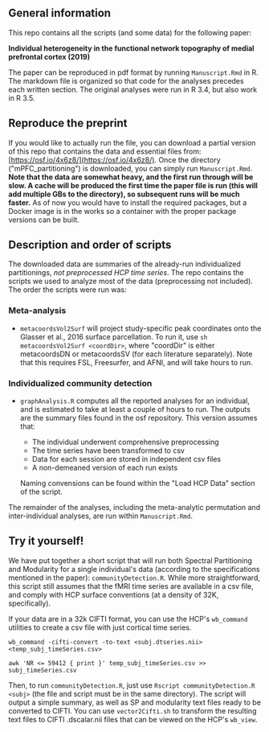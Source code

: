 ## General information
This repo contains all the scripts (and some data) for the following paper: 

**Individual heterogeneity in the functional network topography of medial prefrontal cortex (2019)**

The paper can be reproduced in pdf format by running `Manuscript.Rmd` in R. The markdown file is organized so that code for the analyses precedes each written section. The original analyses were run in R 3.4, but also work in R 3.5.

## Reproduce the preprint
If you would like to actually run the file, you can download a partial version of this repo that contains the data and essential files from: [https://osf.io/4x6z8/](https://osf.io/4x6z8/). Once the directory ("mPFC_partitioning") is downloaded, you can simply run `Manuscript.Rmd`. **Note that the data are somewhat heavy, and the first run through will be slow. A cache will be produced the first time the paper file is run (this will add multiple GBs to the directory), so subsequent runs will be much faster.** As of now you would have to install the required packages, but a Docker image is in the works so a container with the proper package versions can be built.

## Description and order of scripts
The downloaded data are summaries of the already-run individualized partitionings, *not preprocessed HCP time series*. The repo contains the scripts we used to analyze most of the data (preprocessing not included). The order the scripts were run was:

### Meta-analysis

- `metacoordsVol2Surf` will project study-specific peak coordinates onto the Glasser et al., 2016 surface parcellation. To run it, use `sh metacoordsVol2Surf <coordDir>`, where "coordDir" is either metacoordsDN or metacoordsSV (for each literature separately). Note that this requires FSL, Freesurfer, and AFNI, and will take hours to run.

### Individualized community detection

- `graphAnalysis.R` computes all the reported analyses for an individual, and is estimated to take at least a couple of hours to run. The outputs are the summary files found in the osf repository. This version assumes that:

    - The individual underwent comprehensive preprocessing
    - The time series have been transformed to csv
    - Data for each session are stored in independent csv files
    - A non-demeaned version of each run exists

    Naming convensions can be found within the "Load HCP Data" section of the script.

The remainder of the analyses, including the meta-analytic permutation and inter-individual analyses, are run within `Manuscript.Rmd`.

## Try it yourself!

We have put together a short script that will run both Spectral Partitioning and Modularity for a single individual's data (according to the specifications mentioned in the paper): `communityDetection.R`. While more straightforward, this script still assumes that the fMRI time series are available in a csv file, and comply with HCP surface conventions (at a density of 32K, specifically).

If your data are in a 32k CIFTI format, you can use the HCP's `wb_command` utilities to create a csv file with just cortical time series.

```
wb_command -cifti-convert -to-text <subj.dtseries.nii> <temp_subj_timeSeries.csv>

awk 'NR <= 59412 { print }' temp_subj_timeSeries.csv >> subj_timeSeries.csv
```
Then, to run `communityDetection.R`, just use `Rscript communityDetection.R <subj>` (the file and script must be in the same directory). The script will output a simple summary, as well as SP and modularity text files ready to be converted to CIFTI. You can use `vector2Cifti.sh` to transform the resulting text files to CIFTI .dscalar.nii files that can be viewed on the HCP's `wb_view`.
